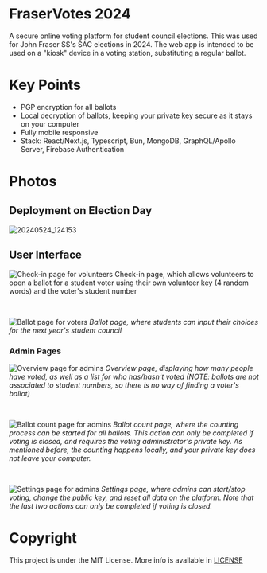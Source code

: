 # FraserVotes 2024
A secure online voting platform for student council elections. This was used for John Fraser SS's SAC elections in 2024. The web app is intended to be used on a "kiosk" device in a voting station, substituting a regular ballot.

# Key Points
- PGP encryption for all ballots
- Local decryption of ballots, keeping your private key secure as it stays on your computer
- Fully mobile responsive
- Stack: React/Next.js, Typescript, Bun, MongoDB, GraphQL/Apollo Server, Firebase Authentication

# Photos

## Deployment on Election Day
![20240524_124153](https://github.com/user-attachments/assets/2124c343-542c-45c2-a83b-467bbc7a82a6)

## User Interface
![Check-in page for volunteers](https://github.com/user-attachments/assets/ad9f83bf-6236-4f5a-bdee-1bef131c231a)
Check-in page, which allows volunteers to open a ballot for a student voter using their own volunteer key (4 random words) and the voter's student number

<br />

![Ballot page for voters](https://github.com/user-attachments/assets/1ef0b8d9-076b-42a2-8215-9117ecea69d0)
*Ballot page, where students can input their choices for the next year's student council*

### Admin Pages
![Overview page for admins](https://github.com/user-attachments/assets/088ce7d5-acb3-4f29-a5d3-b845ad22ec29)
*Overview page, displaying how many people have voted, as well as a list for who has/hasn't voted (NOTE: ballots are not associated to student numbers, so there is no way of finding a voter's ballot)*

<br />

![Ballot count page for admins](https://github.com/user-attachments/assets/b000b124-7231-4fe2-b00d-ddeffbbf2c98)
*Ballot count page, where the counting process can be started for all ballots. This action can only be completed if voting is closed, and requires the voting administrator's private key. As mentioned before, the counting happens locally, and your private key does not leave your computer.*

<br />

![Settings page for admins](https://github.com/user-attachments/assets/2786ea5d-7710-4139-b0d9-21d6f14d10db)
*Settings page, where admins can start/stop voting, change the public key, and reset all data on the platform. Note that the last two actions can only be completed if voting is closed.*

# Copyright
This project is under the MIT License. More info is available in [LICENSE](LICENSE)
